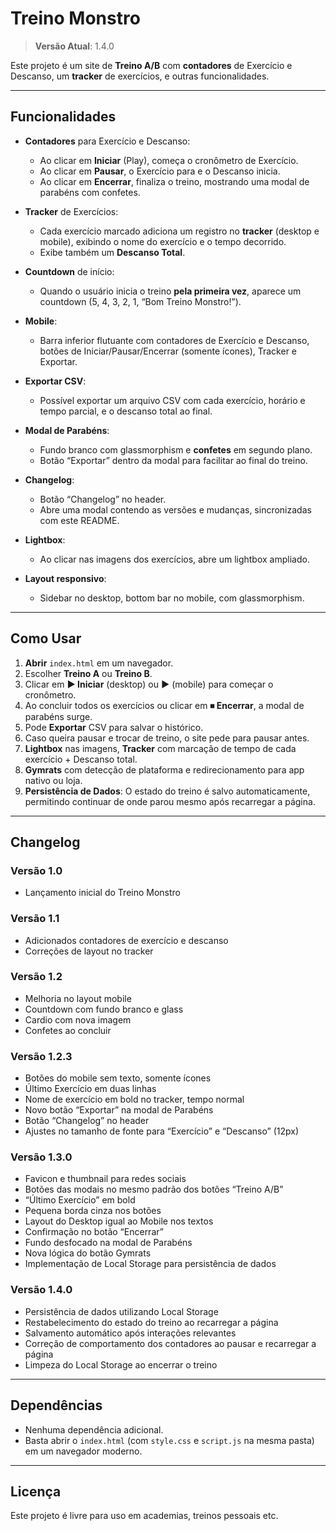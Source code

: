 # Treino Monstro

> **Versão Atual**: 1.4.0

Este projeto é um site de **Treino A/B** com **contadores** de Exercício e Descanso, 
um **tracker** de exercícios, e outras funcionalidades.

---

## Funcionalidades

- **Contadores** para Exercício e Descanso:  
  - Ao clicar em **Iniciar** (Play), começa o cronômetro de Exercício.  
  - Ao clicar em **Pausar**, o Exercício para e o Descanso inicia.  
  - Ao clicar em **Encerrar**, finaliza o treino, mostrando uma modal de parabéns com confetes.

- **Tracker** de Exercícios:  
  - Cada exercício marcado adiciona um registro no **tracker** (desktop e mobile), 
    exibindo o nome do exercício e o tempo decorrido.  
  - Exibe também um **Descanso Total**.

- **Countdown** de início:  
  - Quando o usuário inicia o treino **pela primeira vez**, aparece um countdown (5, 4, 3, 2, 1, “Bom Treino Monstro!”).

- **Mobile**:  
  - Barra inferior flutuante com contadores de Exercício e Descanso, botões de Iniciar/Pausar/Encerrar (somente ícones), Tracker e Exportar.

- **Exportar CSV**:  
  - Possível exportar um arquivo CSV com cada exercício, horário e tempo parcial, e o descanso total ao final.

- **Modal de Parabéns**:  
  - Fundo branco com glassmorphism e **confetes** em segundo plano.  
  - Botão “Exportar” dentro da modal para facilitar ao final do treino.

- **Changelog**:  
  - Botão “Changelog” no header.  
  - Abre uma modal contendo as versões e mudanças, sincronizadas com este README.

- **Lightbox**:  
  - Ao clicar nas imagens dos exercícios, abre um lightbox ampliado.

- **Layout responsivo**:  
  - Sidebar no desktop, bottom bar no mobile, com glassmorphism.
  
---

## Como Usar

1. **Abrir** `index.html` em um navegador.
2. Escolher **Treino A** ou **Treino B**.
3. Clicar em **▶ Iniciar** (desktop) ou **▶** (mobile) para começar o cronômetro.
4. Ao concluir todos os exercícios ou clicar em **⏹ Encerrar**, a modal de parabéns surge.
5. Pode **Exportar** CSV para salvar o histórico.
6. Caso queira pausar e trocar de treino, o site pede para pausar antes.
7. **Lightbox** nas imagens, **Tracker** com marcação de tempo de cada exercício + Descanso total.
8. **Gymrats** com detecção de plataforma e redirecionamento para app nativo ou loja.
9. **Persistência de Dados**: O estado do treino é salvo automaticamente, permitindo continuar de onde parou mesmo após recarregar a página.

---

## Changelog

### Versão 1.0
- Lançamento inicial do Treino Monstro

### Versão 1.1
- Adicionados contadores de exercício e descanso
- Correções de layout no tracker

### Versão 1.2
- Melhoria no layout mobile
- Countdown com fundo branco e glass
- Cardio com nova imagem
- Confetes ao concluir

### Versão 1.2.3
- Botões do mobile sem texto, somente ícones
- Último Exercício em duas linhas
- Nome de exercício em bold no tracker, tempo normal
- Novo botão “Exportar” na modal de Parabéns
- Botão “Changelog” no header
- Ajustes no tamanho de fonte para “Exercício” e “Descanso” (12px)

### Versão 1.3.0
- Favicon e thumbnail para redes sociais
- Botões das modais no mesmo padrão dos botões “Treino A/B”
- “Último Exercício” em bold
- Pequena borda cinza nos botões
- Layout do Desktop igual ao Mobile nos textos
- Confirmação no botão “Encerrar”
- Fundo desfocado na modal de Parabéns
- Nova lógica do botão Gymrats
- Implementação de Local Storage para persistência de dados


### Versão 1.4.0
- Persistência de dados utilizando Local Storage
- Restabelecimento do estado do treino ao recarregar a página
- Salvamento automático após interações relevantes
- Correção de comportamento dos contadores ao pausar e recarregar a página
- Limpeza do Local Storage ao encerrar o treino

---

## Dependências

- Nenhuma dependência adicional.  
- Basta abrir o `index.html` (com `style.css` e `script.js` na mesma pasta) em um navegador moderno.

---

## Licença

Este projeto é livre para uso em academias, treinos pessoais etc.
